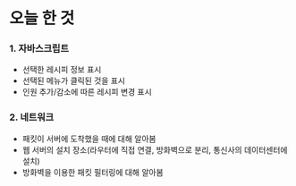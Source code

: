 # 오늘 한 것
### 1. 자바스크립트
- 선택한 레시피 정보 표시
- 선택된 메뉴가 클릭된 것을 표시
- 인원 추가/감소에 따른 레시피 변경 표시

### 2. 네트워크
- 패킷이 서버에 도착했을 때에 대해 알아봄
- 웹 서버의 설치 장소(라우터에 직접 연결, 방화벽으로 분리, 통신사의 데이터센터에 설치)
- 방화벽을 이용한 패킷 필터링에 대해 알아봄